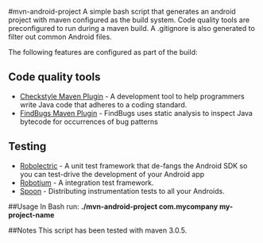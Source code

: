 #mvn-android-project
A simple bash script that generates an android project with maven configured as the build system. Code quality tools are preconfigured to run during a maven build. A .gitignore is also generated to filter out common Android files.

The following features are configured as part of the build:

## Code quality tools
* [Checkstyle Maven Plugin](http://maven.apache.org/plugins/maven-checkstyle-plugin/) - A development tool to help programmers write Java code that adheres to a coding standard.
* [FindBugs Maven Plugin](http://mojo.codehaus.org/findbugs-maven-plugin/findbugs-mojo.html) - FindBugs uses static analysis to inspect Java bytecode for occurrences of bug patterns

## Testing
* [Robolectric](https://github.com/robolectric/robolectric) - A unit test framework that de-fangs the Android SDK so you can test-drive the development of your Android app
* [Robotium](https://code.google.com/p/robotium/) - A integration test framework. 
* [Spoon](https://github.com/square/spoon) - Distributing instrumentation tests to all your Androids.


##Usage
In Bash run: **./mvn-android-project com.mycompany my-project-name**

##Notes
This script has been tested with maven 3.0.5.